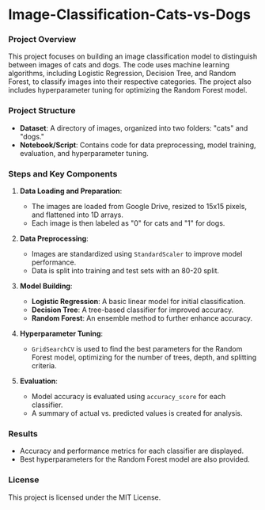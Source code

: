 # Image-Classification-Cats-vs-Dogs

### Project Overview

This project focuses on building an image classification model to distinguish between images of cats and dogs. The code uses machine learning algorithms, including Logistic Regression, Decision Tree, and Random Forest, to classify images into their respective categories. The project also includes hyperparameter tuning for optimizing the Random Forest model.

### Project Structure

- **Dataset**: A directory of images, organized into two folders: "cats" and "dogs."
- **Notebook/Script**: Contains code for data preprocessing, model training, evaluation, and hyperparameter tuning.

### Steps and Key Components

1. **Data Loading and Preparation**:
   - The images are loaded from Google Drive, resized to 15x15 pixels, and flattened into 1D arrays.
   - Each image is then labeled as "0" for cats and "1" for dogs.

2. **Data Preprocessing**:
   - Images are standardized using `StandardScaler` to improve model performance.
   - Data is split into training and test sets with an 80-20 split.

3. **Model Building**:
   - **Logistic Regression**: A basic linear model for initial classification.
   - **Decision Tree**: A tree-based classifier for improved accuracy.
   - **Random Forest**: An ensemble method to further enhance accuracy.

4. **Hyperparameter Tuning**:
   - `GridSearchCV` is used to find the best parameters for the Random Forest model, optimizing for the number of trees, depth, and splitting criteria.

5. **Evaluation**:
   - Model accuracy is evaluated using `accuracy_score` for each classifier.
   - A summary of actual vs. predicted values is created for analysis.

### Results

- Accuracy and performance metrics for each classifier are displayed.
- Best hyperparameters for the Random Forest model are also provided.

### License

This project is licensed under the MIT License.
